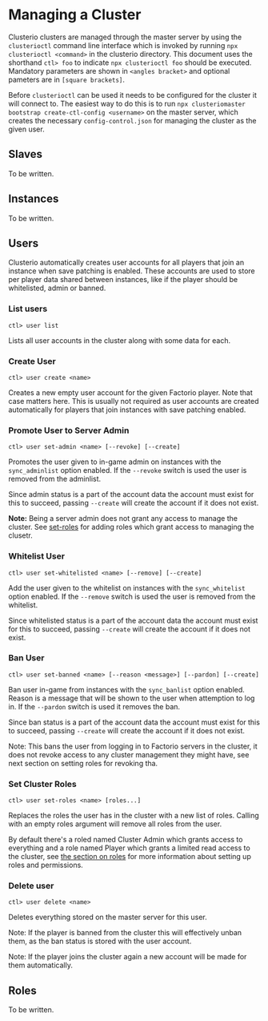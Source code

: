 Managing a Cluster
==================

Clusterio clusters are managed through the master server by using the
`clusterioctl` command line interface which is invoked by running
`npx clusterioctl <command>` in the clusterio directory.  This document
uses the shorthand `ctl> foo` to indicate `npx clusterioctl foo` should
be executed.  Mandatory parameters are shown in `<angles bracket>` and
optional pameters are in `[square brackets]`.

Before `clusterioctl` can be used it needs to be configured for the
cluster it will connect to.  The easiest way to do this is to run
`npx clusteriomaster bootstrap create-ctl-config <username>` on the
master server, which creates the necessary `config-control.json` for
managing the cluster as the given user.


Slaves
------

To be written.


Instances
---------

To be written.


Users
-----

Clusterio automatically creates user accounts for all players that join
an instance when save patching is enabled.  These accounts are used to
store per player data shared between instances, like if the player
should be whitelisted, admin or banned.

### List users

    ctl> user list

Lists all user accounts in the cluster along with some data for each.


### Create User

    ctl> user create <name>

Creates a new empty user account for the given Factorio player.  Note
that case matters here.  This is usually not required as user accounts
are created automatically for players that join instances with save
patching enabled.


### Promote User to Server Admin

    ctl> user set-admin <name> [--revoke] [--create]

Promotes the user given to in-game admin on instances with the
`sync_adminlist` option enabled.  If the `--revoke` switch is used the
user is removed from the adminlist.

Since admin status is a part of the account data the account must exist
for this to succeed, passing `--create` will create the account if it
does not exist.

**Note:** Being a server admin does not grant any access to manage the
cluster.  See [set-roles](#set-cluster-roles) for adding roles which
grant access to managing the clusetr.


### Whitelist User

    ctl> user set-whitelisted <name> [--remove] [--create]

Add the user given to the whitelist on instances with the
`sync_whitelist` option enabled.  If the `--remove` switch is used the
user is removed from the whitelist.

Since whitelisted status is a part of the account data the account must
exist for this to succeed, passing `--create` will create the account if
it does not exist.


### Ban User

    ctl> user set-banned <name> [--reason <message>] [--pardon] [--create]

Ban user in-game from instances with the `sync_banlist` option enabled.
Reason is a message that will be shown to the user when attemption to
log in.  If the `--pardon` switch is used it removes the ban.

Since ban status is a part of the account data the account must exist
for this to succeed, passing `--create` will create the account if it
does not exist.

Note: This bans the user from logging in to Factorio servers in the
cluster, it does not revoke access to any cluster management they might
have, see next section on setting roles for revoking tha.


### Set Cluster Roles

    ctl> user set-roles <name> [roles...]

Replaces the roles the user has in the cluster with a new list of roles.
Calling with an empty roles argument will remove all roles from the
user.

By default there's a roled named Cluster Admin which grants access to
everything and a role named Player which grants a limited read access to
the cluster, see [the section on roles](#roles) for more information
about setting up roles and permissions.


### Delete user

    ctl> user delete <name>

Deletes everything stored on the master server for this user.

Note: If the player is banned from the cluster this will effectively
unban them, as the ban status is stored with the user account.

Note: If the player joins the cluster again a new account will be made
for them automatically.


Roles
-----

To be written.
